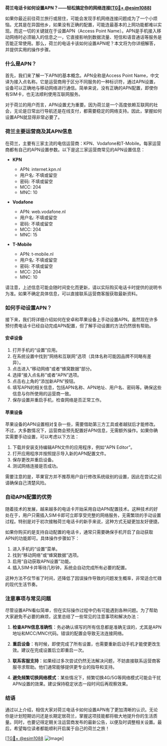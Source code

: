 **荷兰电话卡如何设置APN？——轻松搞定你的网络连接[[TG💪+ @esim1088](https://t.me/s/esim1088)]**

如果你最近前往荷兰旅行或居住，可能会发现手机网络连接问题成为了一个小烦恼。尤其是在异国他乡，如果没有正确的配置，可能连最基本的上网功能都难以实现。而这一切的关键就在于设置APN（Access Point Name）。APN是手机接入移动网络时必须输入的信息之一，它直接影响到数据流量、短信和语音通话等服务是否能正常使用。那么，荷兰的电话卡该如何设置APN呢？本文将为你详细解答，并提供实用的操作步骤。

### 什么是APN？

首先，我们来了解一下APN的基本概念。APN全称是Access Point Name，中文译为接入点名称。它是运营商用于区分不同服务的一种标识符，通过APN设置，设备可以正确地与移动网络进行通信。简单来说，没有正确的APN配置，即使你有SIM卡，也无法顺利使用互联网服务。

对于荷兰的用户而言，APN设置尤为重要。因为荷兰是一个高度依赖互联网的社会，无论是日常出行导航还是在线支付，都需要稳定的网络支持。因此，掌握如何设置APN就显得非常必要了。

### 荷兰主要运营商及其APN信息

在荷兰，主要有三家主流的电信运营商：KPN、Vodafone和T-Mobile。每家运营商都有自己的APN设置参数。以下是这三家运营商常见的APN设置信息：

- **KPN**
  - APN: internet.kpn.nl
  - 用户名: 不填或留空
  - 密码: 不填或留空
  - MCC: 204
  - MNC: 10

- **Vodafone**
  - APN: web.vodafone.nl
  - 用户名: 不填或留空
  - 密码: 不填或留空
  - MCC: 204
  - MNC: 15

- **T-Mobile**
  - APN: t-mobile.nl
  - 用户名: 不填或留空
  - 密码: 不填或留空
  - MCC: 204
  - MNC: 10

请注意，上述信息可能会随时间变化而更新，请以实际购买电话卡时提供的说明书为准。如果不确定具体信息，可以直接联系运营商客服获取最新资料。

### 如何手动设置APN？

接下来，我们将详细介绍如何在安卓和苹果设备上手动设置APN。虽然现在许多预付费电话卡已经自动完成APN配置，但了解手动设置的方法仍然很有帮助。

#### 安卓设备

1. 打开手机的“设置”应用。
2. 在系统设置中找到“网络和互联网”选项（具体名称可能因品牌不同略有差异）。
3. 点击进入“移动网络”或者“蜂窝数据”部分。
4. 选择“接入点名称”或者“APN”选项。
5. 点击右上角的“添加新APN”按钮。
6. 填写APN的相关信息，包括APN名称、APN地址、用户名、密码等。确保这些信息与你所使用的运营商一致。
7. 保存设置并重启手机，检查网络是否正常工作。

#### 苹果设备

苹果设备的APN设置相对复杂一些，需要借助第三方工具或者越狱后才能修改。不过，大多数情况下，运营商会预先配置好APN信息，无需额外操作。如果你确实需要手动设置，可以考虑以下方法：

1. 下载并安装支持编辑APN文件的应用程序，例如“APN Editor”。
2. 打开应用程序并按照提示导入新的APN配置文件。
3. 保存更改并重启设备。
4. 测试网络连接是否成功。

需要注意的是，苹果官方并不推荐用户自行修改系统级别的设置，因此在尝试之前请确保自己清楚风险。

### 自动APN配置的优势

随着技术的发展，越来越多的电话卡开始采用自动APN配置技术。这种技术的好处在于，用户只需插入SIM卡即可立即享受完整的网络服务，无需繁琐的手动设置过程。特别是对于初次接触荷兰电话卡的新手来说，这种方式无疑更加友好便捷。

如果你购买的是支持自动配置的电话卡，通常只需要确保手机开启了自动获取APN的功能即可。具体操作步骤如下：

1. 进入手机的“设置”菜单。
2. 找到“移动网络”或“蜂窝数据”选项。
3. 启用“自动获取APN设置”功能。
4. 插入SIM卡并等待几秒钟，系统会自动完成所有必要的配置。

这种方法不仅节省了时间，还降低了因误操作导致的问题发生概率，非常适合忙碌的现代生活节奏。

### 注意事项与常见问题

尽管设置APN看似简单，但在实际操作过程中仍有可能遇到各种问题。为了帮助大家避免不必要的麻烦，这里总结了一些常见的注意事项和解决办法：

1. **检查APN信息准确性**：务必确认填写的所有信息都是准确无误的，尤其是APN地址和MCC/MNC代码。错误的配置会导致无法连接网络。
   
2. **重启设备**：有时候，即使完成了所有设置，也需要重新启动手机才能使更改生效。建议在完成设置后立即重启一次。

3. **联系客服支持**：如果经过多次尝试仍然无法解决问题，不妨直接联系运营商客服寻求帮助。他们通常能够提供更专业的指导和支持。

4. **避免频繁切换网络模式**：某些情况下，频繁切换4G/5G等网络模式可能会干扰APN设置的效果。建议保持稳定状态一段时间后再观察效果。

### 结语

通过以上介绍，相信大家对荷兰电话卡如何设置APN有了更加清晰的认识。无论你是计划短期访问还是长期定居荷兰，掌握这项技能都将极大地提升你的生活质量。同时，也要记得定期关注运营商发布的最新公告，以便及时调整相关设置。最后，希望每位读者都能顺利开启属于自己的荷兰之旅！

[[TG💪+ @esim1088](https://t.me/s/esim1088) ![Image](https://i.postimg.cc/4NQfJmqS/Snipaste-2025-05-13-00-14-12.png)]
